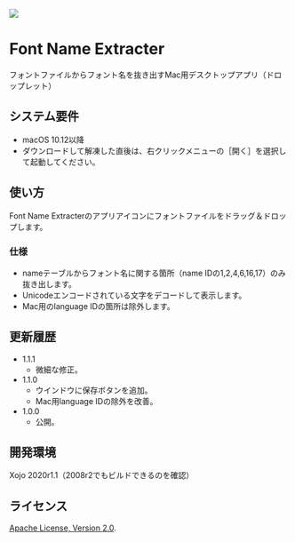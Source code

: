 ![](https://tama-san.com/icon/icon128_FontNameExtracter.png)

# Font Name Extracter
フォントファイルからフォント名を抜き出すMac用デスクトップアプリ（ドロップレット）

## システム要件
* macOS 10.12以降
* ダウンロードして解凍した直後は、右クリックメニューの［開く］を選択して起動してください。

## 使い方
Font Name Extracterのアプリアイコンにフォントファイルをドラッグ＆ドロップします。

### 仕様
* nameテーブルからフォント名に関する箇所（name IDの1,2,4,6,16,17）のみ抜き出します。
* Unicodeエンコードされている文字をデコードして表示します。
* Mac用のlanguage IDの箇所は除外します。

## 更新履歴
* 1.1.1
	* 微細な修正。
* 1.1.0
	* ウインドウに保存ボタンを追加。
	* Mac用language IDの除外を改善。
* 1.0.0
	* 公開。
	
## 開発環境
Xojo 2020r1.1（2008r2でもビルドできるのを確認）

## ライセンス
 [Apache License, Version 2.0](http://www.apache.org/licenses/LICENSE-2.0).